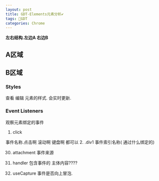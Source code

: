 ```yaml
---
layout: post
title: GDT-Elements元素分析✔︎
tags: 💯GDT
categories: Chrome
---
```



**左右结构.左边A  右边B**



## A区域












## B区域

### Styles

查看 编辑 元素的样式. 会实时更新.




### Event Listeners
观察元素绑定的事件



1. click

事件名称.点击啊 滚动啊 键盘啊 都可以
2. .div1
事件索引名称( 通过什么绑定的)

30. attachment
事件来源

31. handler  包含事件的 主体内容????
32. useCapture 事件是否向上冒泡.


